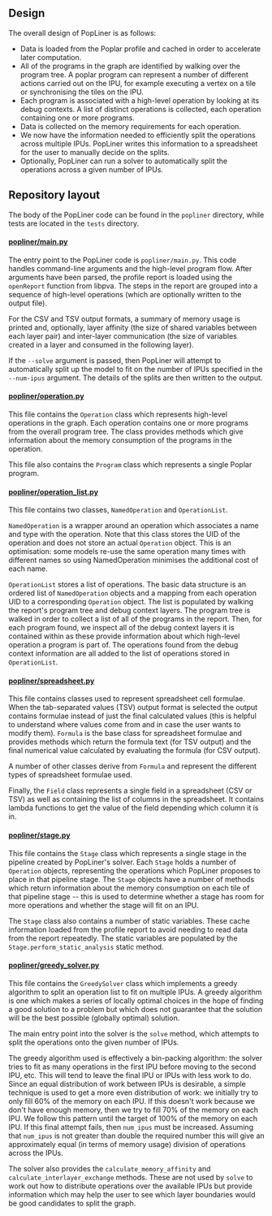 ## Design

The overall design of PopLiner is as follows:

 - Data is loaded from the Poplar profile and cached in order to accelerate
   later computation.
 - All of the programs in the graph are identified by walking over the program
   tree.  A poplar program can represent a number of different actions carried
   out on the IPU, for example executing a vertex on a tile or synchronising
   the tiles on the IPU.
 - Each program is associated with a high-level operation by looking at its
   debug contexts.  A list of distinct operations is collected, each
   operation containing one or more programs.
 - Data is collected on the memory requirements for each operation.
 - We now have the information needed to efficiently split the operations
   across multiple IPUs.  PopLiner writes this information to a spreadsheet
   for the user to manually decide on the splits.
 - Optionally, PopLiner can run a solver to automatically split the operations
   across a given number of IPUs.

## Repository layout

The body of the PopLiner code can be found in the `popliner` directory, while
tests are located in the `tests` directory.

#### [popliner/main.py](popliner/main.py)

The entry point to the PopLiner code is `popliner/main.py`.  This code handles
command-line arguments and the high-level program flow.  After arguments have
been parsed, the profile report is loaded using the `openReport` function from
libpva.  The steps in the report are grouped into a sequence of high-level
operations (which are optionally written to the output file).

For the CSV and TSV output formats, a summary of memory usage is printed and,
optionally, layer affinity (the size of shared variables between each layer
pair) and inter-layer communication (the size of variables created in a
layer and consumed in the following layer).

If the `--solve` argument is passed, then PopLiner will attempt to
automatically split up the model to fit on the number of IPUs specified in the
`--num-ipus` argument.  The details of the splits are then written to the
output.

#### [popliner/operation.py](popliner/operation.py)

This file contains the `Operation` class which represents high-level
operations in the graph.  Each operation contains one or more programs from
the overall program tree.  The class provides methods which give information
about the memory consumption of the programs in the operation.

This file also contains the `Program` class which represents a single Poplar
program.

#### [popliner/operation_list.py](popliner/operation_list.py)

This file contains two classes, `NamedOperation` and `OperationList`.

`NamedOperation` is a wrapper around an operation which associates a name and
type with the operation.  Note that this class stores the UID of the operation
and does not store an actual `Operation` object.  This is an optimisation: some
models re-use the same operation many times with different names so using
NamedOperation minimises the additional cost of each name.

`OperationList` stores a list of operations.  The basic data structure is an
ordered list of `NamedOperation` objects and a mapping from each operation
UID to a corresponding `Operation` object.  The list is populated by walking
the report's program tree and debug context layers.  The program tree is
walked in order to collect a list of all of the programs in the report.  Then,
for each program found, we inspect all of the debug context layers it is
contained within as these provide information about which high-level operation
a program is part of.  The operations found from the debug context information
are all added to the list of operations stored in `OperationList`.

#### [popliner/spreadsheet.py](popliner/spreadsheet.py)

This file contains classes used to represent spreadsheet cell formulae.  When
the tab-separated values (TSV) output format is selected the output contains
formulae instead of just the final calculated values (this is helpful to
understand where values come from and in case the user wants to modify them).
`Formula` is the base class for spreadsheet formulae and provides methods
which return the formula text (for TSV output) and the final numerical value
calculated by evaluating the formula (for CSV output).

A number of other classes derive from `Formula` and represent the different
types of spreadsheet formulae used.

Finally, the `Field` class represents a single field in a spreadsheet (CSV or
TSV) as well as containing the list of columns in the spreadsheet.  It
contains lambda functions to get the value of the field depending which column
it is in.

#### [popliner/stage.py](popliner/stage.py)

This file contains the `Stage` class which represents a single stage in the
pipeline created by PopLiner's solver.  Each `Stage` holds a number of
`Operation` objects, representing the operations which PopLiner proposes to
place in that pipeline stage.  The `Stage` objects have a number of methods
which return information about the memory consumption on each tile of that
pipeline stage -- this is used to determine whether a stage has room for more
operations and whether the stage will fit on an IPU.

The `Stage` class also contains a number of static variables.  These cache
information loaded from the profile report to avoid needing to read data from
the report repeatedly.  The static variables are populated by the
`Stage.perform_static_analysis` static method.

#### [popliner/greedy_solver.py](popliner/greedy_solver.py)

This file contains the `GreedySolver` class which implements a greedy
algorithm to split an operation list to fit on multiple IPUs.  A greedy
algorithm is one which makes a series of locally optimal choices in the hope
of finding a good solution to a problem but which does not guarantee that the
solution will be the best possible (globally optimal) solution.

The main entry point into the solver is the `solve` method, which attempts to
split the operations onto the given number of IPUs.

The greedy algorithm used is effectively a bin-packing algorithm: the solver
tries to fit as many operations in the first IPU before moving to the second
IPU, etc.  This will tend to leave the final IPU or IPUs with less work to do.
Since an equal distribution of work between IPUs is desirable, a simple
technique is used to get a more even distribution of work:  we initially try
to only fill 60% of the memory on each IPU.  If this doesn't work because we
don't have enough memory, then we try to fill 70% of the memory on each IPU.
We follow this pattern until the target of 100% of the memory on each IPU.  If
this final attempt fails, then `num_ipus` must be increased.  Assuming that
`num_ipus` is not greater than double the required number this will give an
approximately equal (in terms of memory usage) division of operations across
the IPUs.

The solver also provides the `calculate_memory_affinity` and
`calculate_interlayer_exchange` methods.  These are not used by `solve` to
work out how to distribute operations over the available IPUs but provide
information which may help the user to see which layer boundaries would be
good candidates to split the graph.
